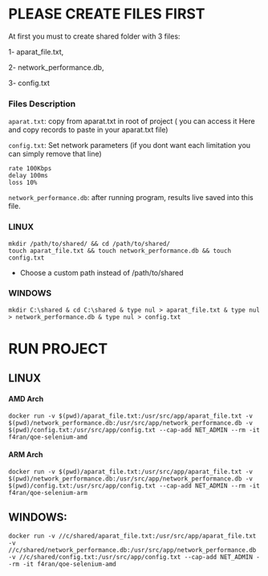 # PLEASE CREATE FILES FIRST 

At first you must to create shared folder with 3 files:

1- aparat_file.txt, 

2- network_performance.db,

3- config.txt

### Files Description

`aparat.txt`: copy from aparat.txt in root of project ( you can access it Here and copy records to paste in your aparat.txt file)

`config.txt`: 
Set network parameters (if you dont want each limitation you can simply remove that line)
```
rate 100Kbps
delay 100ms
loss 10%
```

`network_performance.db`: after running program, results live saved into this file.

### LINUX
```
mkdir /path/to/shared/ && cd /path/to/shared/
touch aparat_file.txt && touch network_performance.db && touch config.txt
```
* Choose a custom path instead of /path/to/shared

### WINDOWS
```
mkdir C:\shared & cd C:\shared & type nul > aparat_file.txt & type nul > network_performance.db & type nul > config.txt 
```



# RUN PROJECT
## LINUX

#### AMD Arch
```
docker run -v $(pwd)/aparat_file.txt:/usr/src/app/aparat_file.txt -v $(pwd)/network_performance.db:/usr/src/app/network_performance.db -v $(pwd)/config.txt:/usr/src/app/config.txt --cap-add NET_ADMIN --rm -it f4ran/qoe-selenium-amd
```
#### ARM Arch
```
docker run -v $(pwd)/aparat_file.txt:/usr/src/app/aparat_file.txt -v $(pwd)/network_performance.db:/usr/src/app/network_performance.db -v $(pwd)/config.txt:/usr/src/app/config.txt --cap-add NET_ADMIN --rm -it f4ran/qoe-selenium-arm
```

## WINDOWS:

```
docker run -v //c/shared/aparat_file.txt:/usr/src/app/aparat_file.txt -v //c/shared/network_performance.db:/usr/src/app/network_performance.db -v //c/shared/config.txt:/usr/src/app/config.txt --cap-add NET_ADMIN --rm -it f4ran/qoe-selenium-amd
```





